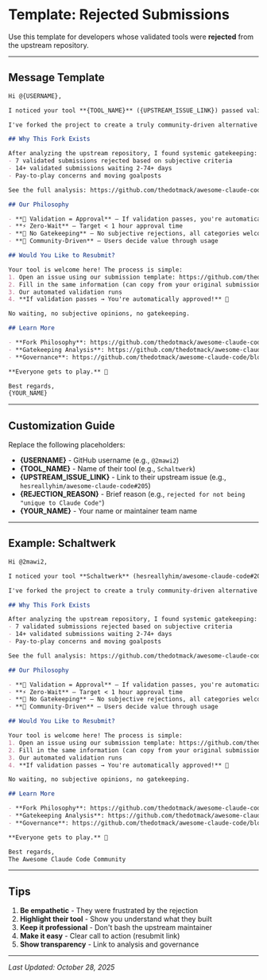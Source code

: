 # Template: Rejected Submissions

Use this template for developers whose validated tools were **rejected** from the upstream repository.

---

## Message Template

```markdown
Hi @{USERNAME},

I noticed your tool **{TOOL_NAME}** ({UPSTREAM_ISSUE_LINK}) passed validation in hesreallyhim/awesome-claude-code but was {REJECTION_REASON}.

I've forked the project to create a truly community-driven alternative with **automatic approval** for all validated submissions. Your tool {TOOL_NAME} deserves visibility, and I'd love to have it in our list.

## Why This Fork Exists

After analyzing the upstream repository, I found systemic gatekeeping:
- 7 validated submissions rejected based on subjective criteria
- 14+ validated submissions waiting 2-74+ days
- Pay-to-play concerns and moving goalposts

See the full analysis: https://github.com/thedotmack/awesome-claude-code/blob/main/GATEKEEPING_ANALYSIS.md

## Our Philosophy

- **🎯 Validation = Approval** — If validation passes, you're automatically listed
- **⚡ Zero-Wait** — Target < 1 hour approval time
- **🚫 No Gatekeeping** — No subjective rejections, all categories welcome
- **🤝 Community-Driven** — Users decide value through usage

## Would You Like to Resubmit?

Your tool is welcome here! The process is simple:
1. Open an issue using our submission template: https://github.com/thedotmack/awesome-claude-code/issues/new/choose
2. Fill in the same information (can copy from your original submission)
3. Our automated validation runs
4. **If validation passes → You're automatically approved!** 🎉

No waiting, no subjective opinions, no gatekeeping.

## Learn More

- **Fork Philosophy**: https://github.com/thedotmack/awesome-claude-code/blob/main/FORK_README.md
- **Gatekeeping Analysis**: https://github.com/thedotmack/awesome-claude-code/blob/main/GATEKEEPING_ANALYSIS.md
- **Governance**: https://github.com/thedotmack/awesome-claude-code/blob/main/GOVERNANCE.md

**Everyone gets to play.** 🚀

Best regards,
{YOUR_NAME}
```

---

## Customization Guide

Replace the following placeholders:

- **{USERNAME}** - GitHub username (e.g., `@2mawi2`)
- **{TOOL_NAME}** - Name of their tool (e.g., `Schaltwerk`)
- **{UPSTREAM_ISSUE_LINK}** - Link to their upstream issue (e.g., `hesreallyhim/awesome-claude-code#205`)
- **{REJECTION_REASON}** - Brief reason (e.g., `rejected for not being "unique to Claude Code"`)
- **{YOUR_NAME}** - Your name or maintainer team name

---

## Example: Schaltwerk

```markdown
Hi @2mawi2,

I noticed your tool **Schaltwerk** (hesreallyhim/awesome-claude-code#205) passed validation in hesreallyhim/awesome-claude-code but was rejected for not being "optimal to include orchestration frameworks."

I've forked the project to create a truly community-driven alternative with **automatic approval** for all validated submissions. Your tool Schaltwerk deserves visibility, and I'd love to have it in our list.

## Why This Fork Exists

After analyzing the upstream repository, I found systemic gatekeeping:
- 7 validated submissions rejected based on subjective criteria
- 14+ validated submissions waiting 2-74+ days
- Pay-to-play concerns and moving goalposts

See the full analysis: https://github.com/thedotmack/awesome-claude-code/blob/main/GATEKEEPING_ANALYSIS.md

## Our Philosophy

- **🎯 Validation = Approval** — If validation passes, you're automatically listed
- **⚡ Zero-Wait** — Target < 1 hour approval time
- **🚫 No Gatekeeping** — No subjective rejections, all categories welcome
- **🤝 Community-Driven** — Users decide value through usage

## Would You Like to Resubmit?

Your tool is welcome here! The process is simple:
1. Open an issue using our submission template: https://github.com/thedotmack/awesome-claude-code/issues/new/choose
2. Fill in the same information (can copy from your original submission)
3. Our automated validation runs
4. **If validation passes → You're automatically approved!** 🎉

No waiting, no subjective opinions, no gatekeeping.

## Learn More

- **Fork Philosophy**: https://github.com/thedotmack/awesome-claude-code/blob/main/FORK_README.md
- **Gatekeeping Analysis**: https://github.com/thedotmack/awesome-claude-code/blob/main/GATEKEEPING_ANALYSIS.md
- **Governance**: https://github.com/thedotmack/awesome-claude-code/blob/main/GOVERNANCE.md

**Everyone gets to play.** 🚀

Best regards,
The Awesome Claude Code Community
```

---

## Tips

1. **Be empathetic** - They were frustrated by the rejection
2. **Highlight their tool** - Show you understand what they built
3. **Keep it professional** - Don't bash the upstream maintainer
4. **Make it easy** - Clear call to action (resubmit link)
5. **Show transparency** - Link to analysis and governance

---

*Last Updated: October 28, 2025*
